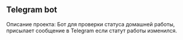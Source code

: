 ## Telegram bot 
Описание проекта:
Бот для проверки статуса домашней работы, присылает сообщение в Telegram если статут работы изменился. 

